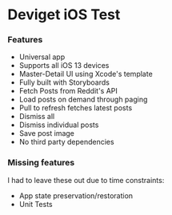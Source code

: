 # Deviget iOS Test

### Features

- Universal app
- Supports all iOS 13 devices
- Master-Detail UI using Xcode's template
- Fully built with Storyboards
- Fetch Posts from Reddit's API
- Load posts on demand through paging
- Pull to refresh fetches latest posts
- Dismiss all
- Dismiss individual posts
- Save post image
- No third party dependencies

### Missing features

I had to leave these out due to time constraints:

- App state preservation/restoration
- Unit Tests
